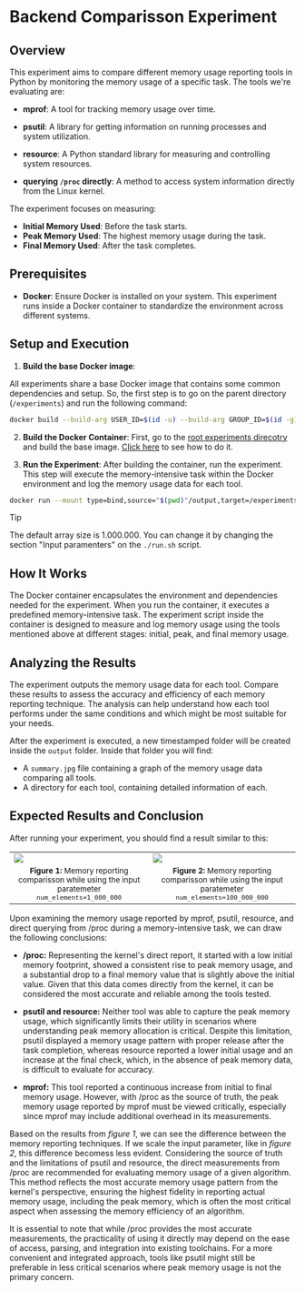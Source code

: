 # Backend Comparisson Experiment

## Overview

This experiment aims to compare different memory usage reporting tools in Python by monitoring the memory usage of a specific task.
The tools we're evaluating are:

- **mprof**:
A tool for tracking memory usage over time.

- **psutil**:
A library for getting information on running processes and system utilization.

- **resource**:
A Python standard library for measuring and controlling system resources.

- **querying `/proc` directly**:
A method to access system information directly from the Linux kernel.

The experiment focuses on measuring:
- **Initial Memory Used**: Before the task starts.
- **Peak Memory Used**: The highest memory usage during the task.
- **Final Memory Used**: After the task completes.

## Prerequisites

- **Docker**:
Ensure Docker is installed on your system.
This experiment runs inside a Docker container to standardize the environment across different systems.

## Setup and Execution

1. **Build the base Docker image**:

All experiments share a base Docker image that contains some common dependencies and setup.
So, the first step is to go on the parent directory (`/experiments`) and run the following command:

```bash
docker build --build-arg USER_ID=$(id -u) --build-arg GROUP_ID=$(id -g) -t discovery/experiments .
```

2. **Build the Docker Container**:
First, go to the [root experiments direcotry](../) and build the base image. [Click here](../README.md#building-the-base-docker-image) to see how to do it.

2. **Run the Experiment**:
After building the container, run the experiment.
This step will execute the memory-intensive task within the Docker environment and log the memory usage data for each tool.

```bash
docker run --mount type=bind,source="$(pwd)"/output,target=/experiments/memory-reporting-techniques/output --rm discovery/experiments/memory-reporting-techniques
```

> [!TIP]
> The default array size is 1.000.000.
> You can change it by changing the section "Input paramenters" on the `./run.sh` script.

## How It Works

The Docker container encapsulates the environment and dependencies needed for the experiment.
When you run the container, it executes a predefined memory-intensive task.
The experiment script inside the container is designed to measure and log memory usage using the tools mentioned above at different stages: initial, peak, and final memory usage.

## Analyzing the Results

The experiment outputs the memory usage data for each tool.
Compare these results to assess the accuracy and efficiency of each memory reporting technique.
The analysis can help understand how each tool performs under the same conditions and which might be most suitable for your needs.

After the experiment is executed, a new timestamped folder will be created inside the `output` folder.
Inside that folder you will find:
- A `summary.jpg` file containing a graph of the memory usage data comparing all tools.
- A directory for each tool, containing detailed information of each.

## Expected Results and Conclusion

After running your experiment, you should find a result similar to this:

<table>
  <tr>
    <td><img src="./output/20240401_153049/summary.jpg" /></td>
    <td><img src="./output/20240401_195942/summary.jpg" /></td>
  </tr>
  <tr>
    <td align="center"><sub><strong>Figure 1:</strong> Memory reporting comparisson while using the input paratemeter <code>num_elements=1_000_000</code></sub><br/></td>
    <td align="center"><sub><strong>Figure 2:</strong> Memory reporting comparisson while using the input paratemeter <code>num_elements=100_000_000</code></sub></td>
  </tr>
</table>

Upon examining the memory usage reported by mprof, psutil, resource, and direct querying from /proc during a memory-intensive task, we can draw the following conclusions:

- **/proc:**
Representing the kernel's direct report, it started with a low initial memory footprint, showed a consistent rise to peak memory usage, and a substantial drop to a final memory value that is slightly above the initial value.
Given that this data comes directly from the kernel, it can be considered the most accurate and reliable among the tools tested.

- **psutil and resource:**
Neither tool was able to capture the peak memory usage, which significantly limits their utility in scenarios where understanding peak memory allocation is critical.
Despite this limitation, psutil displayed a memory usage pattern with proper release after the task completion, whereas resource reported a lower initial usage and an increase at the final check, which, in the absence of peak memory data, is difficult to evaluate for accuracy.

- **mprof:**
This tool reported a continuous increase from initial to final memory usage.
However, with /proc as the source of truth, the peak memory usage reported by mprof must be viewed critically, especially since mprof may include additional overhead in its measurements.

Based on the results from *figure 1*, we can see the difference between the memory reporting techniques.
If we scale the input parameter, like in *figure 2*, this difference becomess less evident.
Considering the source of truth and the limitations of psutil and resource, the direct measurements from /proc are recommended for evaluating memory usage of a given algorithm.
This method reflects the most accurate memory usage pattern from the kernel's perspective, ensuring the highest fidelity in reporting actual memory usage, including the peak memory, which is often the most critical aspect when assessing the memory efficiency of an algorithm.

It is essential to note that while /proc provides the most accurate measurements, the practicality of using it directly may depend on the ease of access, parsing, and integration into existing toolchains.
For a more convenient and integrated approach, tools like psutil might still be preferable in less critical scenarios where peak memory usage is not the primary concern.
